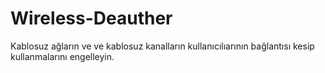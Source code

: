 # Wireless-Deauther
Kablosuz ağların ve ve kablosuz kanalların kullanıcılıarının bağlantısı kesip kullanmalarını engelleyin.
